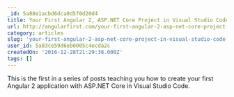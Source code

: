```yaml
---
_id: 5a88e1acbd6dca0d5f0d20d4
title: Your First Angular 2, ASP.NET Core Project in Visual Studio Code – Part 1/ 6
url: http://angularfirst.com/your-first-angular-2-asp-net-core-project-in-visual-studio-code-part-1/
category: articles
slug: 'your-first-angular-2-asp-net-core-project-in-visual-studio-code-part-1-6'
user_id: 5a83ce59d6eb0005c4ecda2c
createdOn: '2016-12-28T21:29:38.000Z'
tags: []
---
```


This is the first in a series of posts teaching you how to create your first Angular 2 application with ASP.NET Core in Visual Studio Code. 
